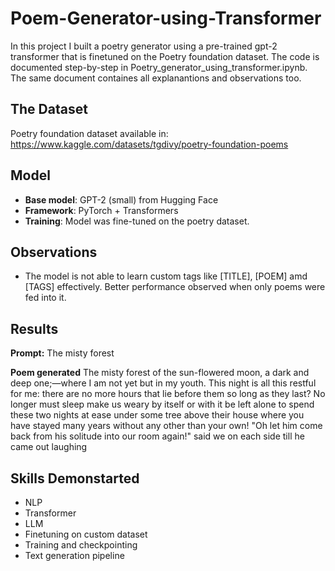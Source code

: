 # Poem-Generator-using-Transformer
In this project I built a poetry generator using a pre-trained gpt-2 transformer that is finetuned on the Poetry foundation dataset.
The code is documented step-by-step in Poetry_generator_using_transformer.ipynb. The same document containes all explanantions and observations too.

## The Dataset
Poetry foundation dataset available in: https://www.kaggle.com/datasets/tgdivy/poetry-foundation-poems

## Model  
- **Base model**: GPT-2 (small) from Hugging Face  
- **Framework**: PyTorch + Transformers  
- **Training**: Model was fine-tuned on the poetry dataset.

## Observations
- The model is not able to learn custom tags like [TITLE], [POEM] amd [TAGS] effectively. Better performance observed when only poems were fed into it.

## Results
**Prompt:**
The misty forest

**Poem generated**
The misty forest of the sun-flowered moon, a dark and deep one;—where I am not yet but in my youth. This night is all this restful for me: there are no more hours that lie before them so long as they last? No longer must sleep make us weary by itself or with it be left alone to spend these two nights at ease under some tree above their house where you have stayed many years without any other than your own!
"Oh let him come back from his solitude into our room again!" said we on each side till he came out laughing

## Skills Demonstarted
- NLP
- Transformer
- LLM
- Finetuning on custom dataset
- Training and checkpointing
- Text generation pipeline
  

